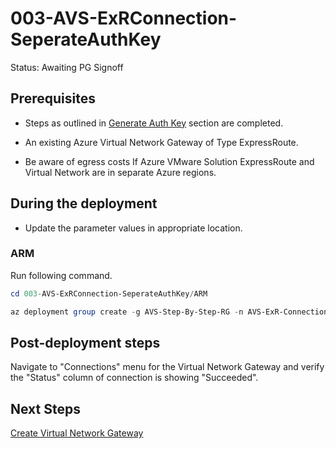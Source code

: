 # 003-AVS-ExRConnection-SeperateAuthKey
Status: Awaiting PG Signoff

## Prerequisites

* Steps as outlined in [Generate Auth Key](../002-AVS-ExRConnection-GenerateAuthKey/readme.md) section are completed.

* An existing Azure Virtual Network Gateway of Type ExpressRoute.

* Be aware of egress costs If Azure VMware Solution ExpressRoute and Virtual Network are in separate Azure regions.

## During the deployment

* Update the parameter values in appropriate location.

### ARM

Run following command.

```powershell
cd 003-AVS-ExRConnection-SeperateAuthKey/ARM

az deployment group create -g AVS-Step-By-Step-RG -n AVS-ExR-Connection-Deployment -c -f "ExRConnection.deploy.json" -p "@ExRConnection.parameters.json"
```

## Post-deployment steps

Navigate to "Connections" menu for the Virtual Network Gateway and verify the "Status" column of connection is showing "Succeeded".

## Next Steps

[Create Virtual Network Gateway](../004-AVS-ExRConnection-NewVNet/readme.md)
